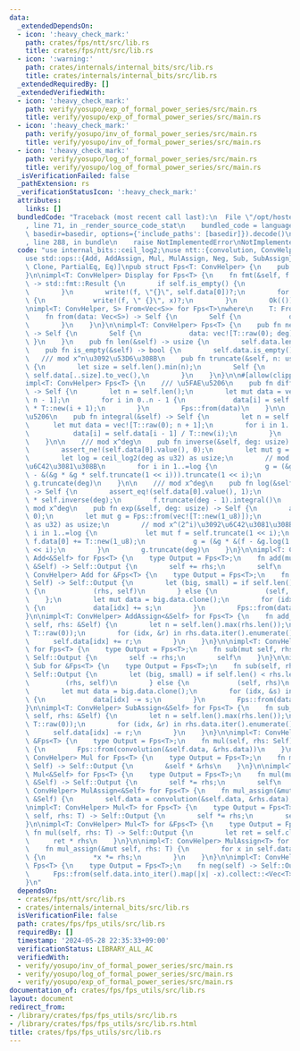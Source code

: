 ```yaml
---
data:
  _extendedDependsOn:
  - icon: ':heavy_check_mark:'
    path: crates/fps/ntt/src/lib.rs
    title: crates/fps/ntt/src/lib.rs
  - icon: ':warning:'
    path: crates/internals/internal_bits/src/lib.rs
    title: crates/internals/internal_bits/src/lib.rs
  _extendedRequiredBy: []
  _extendedVerifiedWith:
  - icon: ':heavy_check_mark:'
    path: verify/yosupo/exp_of_formal_power_series/src/main.rs
    title: verify/yosupo/exp_of_formal_power_series/src/main.rs
  - icon: ':heavy_check_mark:'
    path: verify/yosupo/inv_of_formal_power_series/src/main.rs
    title: verify/yosupo/inv_of_formal_power_series/src/main.rs
  - icon: ':heavy_check_mark:'
    path: verify/yosupo/log_of_formal_power_series/src/main.rs
    title: verify/yosupo/log_of_formal_power_series/src/main.rs
  _isVerificationFailed: false
  _pathExtension: rs
  _verificationStatusIcon: ':heavy_check_mark:'
  attributes:
    links: []
  bundledCode: "Traceback (most recent call last):\n  File \"/opt/hostedtoolcache/Python/3.10.14/x64/lib/python3.10/site-packages/onlinejudge_verify/documentation/build.py\"\
    , line 71, in _render_source_code_stat\n    bundled_code = language.bundle(stat.path,\
    \ basedir=basedir, options={'include_paths': [basedir]}).decode()\n  File \"/opt/hostedtoolcache/Python/3.10.14/x64/lib/python3.10/site-packages/onlinejudge_verify/languages/rust.py\"\
    , line 288, in bundle\n    raise NotImplementedError\nNotImplementedError\n"
  code: "use internal_bits::ceil_log2;\nuse ntt::{convolution, ConvHelper};\nuse std::fmt::Display;\n\
    use std::ops::{Add, AddAssign, Mul, MulAssign, Neg, Sub, SubAssign};\n\n#[derive(Debug,\
    \ Clone, PartialEq, Eq)]\npub struct Fps<T: ConvHelper> {\n    pub data: Vec<T>,\n\
    }\n\nimpl<T: ConvHelper> Display for Fps<T> {\n    fn fmt(&self, f: &mut std::fmt::Formatter<'_>)\
    \ -> std::fmt::Result {\n        if self.is_empty() {\n            return Ok(());\n\
    \        }\n        write!(f, \"{}\", self.data[0])?;\n        for x in self.data.iter().skip(1)\
    \ {\n            write!(f, \" {}\", x)?;\n        }\n        Ok(())\n    }\n}\n\
    \nimpl<T: ConvHelper, S> From<Vec<S>> for Fps<T>\nwhere\n    T: From<S>,\n{\n\
    \    fn from(data: Vec<S>) -> Self {\n        Self {\n            data: data.into_iter().map(T::from).collect(),\n\
    \        }\n    }\n}\n\nimpl<T: ConvHelper> Fps<T> {\n    pub fn new(deg: usize)\
    \ -> Self {\n        Self {\n            data: vec![T::raw(0); deg],\n       \
    \ }\n    }\n    pub fn len(&self) -> usize {\n        self.data.len()\n    }\n\
    \    pub fn is_empty(&self) -> bool {\n        self.data.is_empty()\n    }\n \
    \   /// mod x^n\u3092\u53D6\u308B\n    pub fn truncate(&self, n: usize) -> Self\
    \ {\n        let size = self.len().min(n);\n        Self {\n            data:\
    \ self.data[..size].to_vec(),\n        }\n    }\n}\n\n#[allow(clippy::needless_range_loop)]\n\
    impl<T: ConvHelper> Fps<T> {\n    /// \u5FAE\u5206\n    pub fn differential(&self)\
    \ -> Self {\n        let n = self.len();\n        let mut data = vec![T::raw(0);\
    \ n - 1];\n        for i in 0..n - 1 {\n            data[i] = self.data[i + 1]\
    \ * T::new(i + 1);\n        }\n        Fps::from(data)\n    }\n\n    /// \u7A4D\
    \u5206\n    pub fn integral(&self) -> Self {\n        let n = self.len();\n  \
    \      let mut data = vec![T::raw(0); n + 1];\n        for i in 1..n + 1 {\n \
    \           data[i] = self.data[i - 1] / T::new(i);\n        }\n        Fps::from(data)\n\
    \    }\n\n    /// mod x^deg\n    pub fn inverse(&self, deg: usize) -> Self {\n\
    \        assert_ne!(self.data[0].value(), 0);\n        let mut g = Fps::from(vec![self.data[0].inv()]);\n\
    \        let log = ceil_log2(deg as u32) as usize;\n        // mod x^(2^i)\u3092\
    \u6C42\u3081\u308B\n        for i in 1..=log {\n            g = (&g * T::new(2)\
    \ - &(&g * &g * self.truncate(1 << i))).truncate(1 << i);\n        }\n       \
    \ g.truncate(deg)\n    }\n\n    /// mod x^deg\n    pub fn log(&self, deg: usize)\
    \ -> Self {\n        assert_eq!(self.data[0].value(), 1);\n        let f = self.differential()\
    \ * self.inverse(deg);\n        f.truncate(deg - 1).integral()\n    }\n\n    ///\
    \ mod x^deg\n    pub fn exp(&self, deg: usize) -> Self {\n        assert_eq!(self.data[0].value(),\
    \ 0);\n        let mut g = Fps::from(vec![T::new(1_u8)]);\n        let log = ceil_log2(deg\
    \ as u32) as usize;\n        // mod x^(2^i)\u3092\u6C42\u3081\u308B\n        for\
    \ i in 1..=log {\n            let mut f = self.truncate(1 << i);\n           \
    \ f.data[0] += T::new(1_u8);\n            g = (&g * &(f - &g.log(1 << i))).truncate(1\
    \ << i);\n        }\n        g.truncate(deg)\n    }\n}\n\nimpl<T: ConvHelper>\
    \ Add<&Self> for Fps<T> {\n    type Output = Fps<T>;\n    fn add(mut self, rhs:\
    \ &Self) -> Self::Output {\n        self += rhs;\n        self\n    }\n}\n\nimpl<T:\
    \ ConvHelper> Add for &Fps<T> {\n    type Output = Fps<T>;\n    fn add(self, rhs:\
    \ Self) -> Self::Output {\n        let (big, small) = if self.len() < rhs.len()\
    \ {\n            (rhs, self)\n        } else {\n            (self, rhs)\n    \
    \    };\n        let mut data = big.data.clone();\n        for (idx, &s) in small.data.iter().enumerate()\
    \ {\n            data[idx] += s;\n        }\n        Fps::from(data)\n    }\n\
    }\n\nimpl<T: ConvHelper> AddAssign<&Self> for Fps<T> {\n    fn add_assign(&mut\
    \ self, rhs: &Self) {\n        let n = self.len().max(rhs.len());\n        self.data.resize(n,\
    \ T::raw(0));\n        for (idx, &r) in rhs.data.iter().enumerate() {\n      \
    \      self.data[idx] += r;\n        }\n    }\n}\n\nimpl<T: ConvHelper> Sub<&Self>\
    \ for Fps<T> {\n    type Output = Fps<T>;\n    fn sub(mut self, rhs: &Self) ->\
    \ Self::Output {\n        self -= rhs;\n        self\n    }\n}\n\nimpl<T: ConvHelper>\
    \ Sub for &Fps<T> {\n    type Output = Fps<T>;\n    fn sub(self, rhs: Self) ->\
    \ Self::Output {\n        let (big, small) = if self.len() < rhs.len() {\n   \
    \         (rhs, self)\n        } else {\n            (self, rhs)\n        };\n\
    \        let mut data = big.data.clone();\n        for (idx, &s) in small.data.iter().enumerate()\
    \ {\n            data[idx] -= s;\n        }\n        Fps::from(data)\n    }\n\
    }\n\nimpl<T: ConvHelper> SubAssign<&Self> for Fps<T> {\n    fn sub_assign(&mut\
    \ self, rhs: &Self) {\n        let n = self.len().max(rhs.len());\n        self.data.resize(n,\
    \ T::raw(0));\n        for (idx, &r) in rhs.data.iter().enumerate() {\n      \
    \      self.data[idx] -= r;\n        }\n    }\n}\n\nimpl<T: ConvHelper> Mul for\
    \ &Fps<T> {\n    type Output = Fps<T>;\n    fn mul(self, rhs: Self) -> Self::Output\
    \ {\n        Fps::from(convolution(&self.data, &rhs.data))\n    }\n}\n\nimpl<T:\
    \ ConvHelper> Mul for Fps<T> {\n    type Output = Fps<T>;\n    fn mul(self, rhs:\
    \ Self) -> Self::Output {\n        &self * &rhs\n    }\n}\n\nimpl<T: ConvHelper>\
    \ Mul<&Self> for Fps<T> {\n    type Output = Fps<T>;\n    fn mul(mut self, rhs:\
    \ &Self) -> Self::Output {\n        self *= rhs;\n        self\n    }\n}\n\nimpl<T:\
    \ ConvHelper> MulAssign<&Self> for Fps<T> {\n    fn mul_assign(&mut self, rhs:\
    \ &Self) {\n        self.data = convolution(&self.data, &rhs.data);\n    }\n}\n\
    \nimpl<T: ConvHelper> Mul<T> for Fps<T> {\n    type Output = Fps<T>;\n    fn mul(mut\
    \ self, rhs: T) -> Self::Output {\n        self *= rhs;\n        self\n    }\n\
    }\n\nimpl<T: ConvHelper> Mul<T> for &Fps<T> {\n    type Output = Fps<T>;\n   \
    \ fn mul(self, rhs: T) -> Self::Output {\n        let ret = self.clone();\n  \
    \      ret * rhs\n    }\n}\n\nimpl<T: ConvHelper> MulAssign<T> for Fps<T> {\n\
    \    fn mul_assign(&mut self, rhs: T) {\n        for x in self.data.iter_mut()\
    \ {\n            *x *= rhs;\n        }\n    }\n}\n\nimpl<T: ConvHelper> Neg for\
    \ Fps<T> {\n    type Output = Fps<T>;\n    fn neg(self) -> Self::Output {\n  \
    \      Fps::from(self.data.into_iter().map(|x| -x).collect::<Vec<T>>())\n    }\n\
    }\n"
  dependsOn:
  - crates/fps/ntt/src/lib.rs
  - crates/internals/internal_bits/src/lib.rs
  isVerificationFile: false
  path: crates/fps/fps_utils/src/lib.rs
  requiredBy: []
  timestamp: '2024-05-28 22:35:33+09:00'
  verificationStatus: LIBRARY_ALL_AC
  verifiedWith:
  - verify/yosupo/inv_of_formal_power_series/src/main.rs
  - verify/yosupo/log_of_formal_power_series/src/main.rs
  - verify/yosupo/exp_of_formal_power_series/src/main.rs
documentation_of: crates/fps/fps_utils/src/lib.rs
layout: document
redirect_from:
- /library/crates/fps/fps_utils/src/lib.rs
- /library/crates/fps/fps_utils/src/lib.rs.html
title: crates/fps/fps_utils/src/lib.rs
---
```

